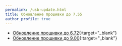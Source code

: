 ```yaml
---
permalink: /usb-update.html
title: Обновление прошивки до 7.55
author_profile: true
---
```


* [Обновление прошивки до 6.72](usb-update-672){:target="_blank"}
* [Обновление прошивки до 9.00](usb-update-900){:target="_blank"}